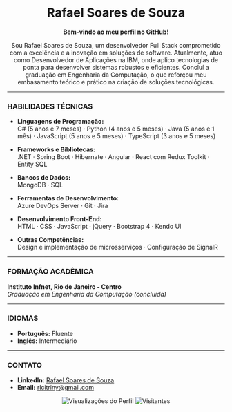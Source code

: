 <h1 align="center">Rafael Soares de Souza</h1>

<p align="center">
  <strong>Bem-vindo ao meu perfil no GitHub!</strong>
</p>

<p align="center">
  Sou Rafael Soares de Souza, um desenvolvedor Full Stack comprometido com a excelência e a inovação em soluções de software. Atualmente, atuo como Desenvolvedor de Aplicações na IBM, onde aplico tecnologias de ponta para desenvolver sistemas robustos e eficientes. Concluí a graduação em Engenharia da Computação, o que reforçou meu embasamento teórico e prático na criação de soluções tecnológicas.
</p>

---

### HABILIDADES TÉCNICAS

- **Linguagens de Programação:**  
  C# (5 anos e 7 meses) · Python (4 anos e 5 meses) · Java (5 anos e 1 mês) · JavaScript (5 anos e 5 meses) · TypeScript (3 anos e 5 meses)
  
- **Frameworks e Bibliotecas:**  
  .NET · Spring Boot · Hibernate · Angular · React com Redux Toolkit · Entity SQL

- **Bancos de Dados:**  
  MongoDB · SQL

- **Ferramentas de Desenvolvimento:**  
  Azure DevOps Server · Git · Jira

- **Desenvolvimento Front-End:**  
  HTML · CSS · JavaScript · jQuery · Bootstrap 4 · Kendo UI

- **Outras Competências:**  
  Design e implementação de microsserviços · Configuração de SignalR

---

### FORMAÇÃO ACADÊMICA

**Instituto Infnet, Rio de Janeiro - Centro**  
_Graduação em Engenharia da Computação (concluída)_

---

### IDIOMAS

- **Português:** Fluente  
- **Inglês:** Intermediário

---

### CONTATO

- **LinkedIn:** [Rafael Soares de Souza](https://www.linkedin.com/in/rafael-citriny1994/)
- **Email:** [rlcitriny@gmail.com](mailto:rlcitriny@gmail.com)

<p align="center">
  <img alt="Visualizações do Perfil" src="https://views.whatilearened.today/views/github/RafaellSouzza/RafaellSouzza.svg" />
  <img alt="Visitantes" src="https://visitor-badge.glitch.me/badge?page_id=RafaellSouzza.RafaellSouzza" />
</p>
